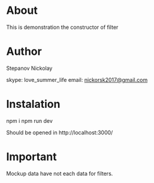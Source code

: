 # About
This is demonstration the constructor of filter

# Author
Stepanov Nickolay

skype: love_summer_life
email: nickorsk2017@gmail.com

# Instalation

npm i
npm run dev

Should be opened in http://localhost:3000/

# Important

Mockup data have not each data for filters.

